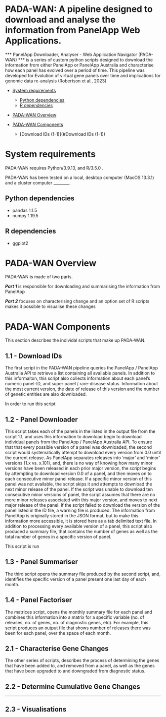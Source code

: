 <h1> PADA-WAN: A pipeline designed to download and analyse the information from PanelApp Web Applications. </h1>

*** PanelApp Downloader, Analyser - Web Application Navigator (PADA-WAN) *** is a series of custom python scripts designed to download the information from either PanelApp or PanelApp Australia and characterise how each panel has evolved over a period of time. This pipeline was developed for Evolution of virtual gene panels over time and implications for genomic data re-analysis (Robertson et al., 2023)

- [System requirements](#system-requirements)
  - [Python dependencies](#python-dependencies)
  - [R dependencies](#r-dependencies)
  
- [PADA-WAN Overview ](#padawan-overview)
- [PADA-WAN Components](#padawan-components)
  - [Download IDs (1-1)](#Download IDs (1-1))


# System requirements
PADA-WAN requires Python/3.9.13, and R/3.5.0 .

PADA-WAN has been tested on a local, desktop computer (MacOS 13.3.1) and a cluster computer ________.

## Python dependencies
- pandas 1.1.5
- numpy 1.19.5

## R dependencies
- ggplot2 

# PADA-WAN Overview 
 
 PADA-WAN is made of two parts. 
 
 ***Part 1*** is responsible for downloading and summarising the information from PanelApp
 
 ***Part 2*** focuses on characterising change and an option set of R scripts makes it possible to visualise these changes

# PADA-WAN Components

This section describes the individal scripts that make up PADA-WAN.
 
## 1.1 - Download IDs

The first script in the PADA-WAN pipeline queries the PanelApp / PanelApp Australia API to retrieve a list containing all available panels. In addition to this informaiton, this script also collects information about each panel’s numeric panel-ID, and super panel / rare-disease status. Information about the most current version, the date of release of this version and the number of genetic entities are also downloaded. 

In order to run this script 

## 1.2 - Panel Downloader

This script takes each of the panels in the listed in the output file from the script 1.1, and uses this information to download begin to download individual panels from the PanelApp / PanelApp Australia API. To ensure that that every possible version of a panel was downloaded, the second script would systematically attempt to download every version from 0.0 until the current release. As PanelApp separates releases into ‘major’ and ‘minor’ versions (1.x vs. x.101), and, there is no way of knowing how many minor versions have been released in each prior major version, the script begins by attempting to download version 0.0 of a panel, and then moves on to each consecutive minor panel release.  If a specific minor version of this panel was not available, the script skips it and attempts to download the next minor release of the panel. If the script was unable to download ten consecutive minor versions of panel, the script assumes that there are no more minor releases associated with this major version, and moves to next major release of the panel. If the script failed to download the version of the panel listed in the ID file, a warning file is produced. The information from PanelApp is originally stored in the JSON format, but to make this information more accessible, it is stored here as a tab delimited text file. In addition to processing every available version of a panel, this script also produced a summary file, that contains the number of genes as well as the total number of genes in a specific version of panel.

This script is run 

## 1.3 - Panel Summariser

The third script opens the summary file produced by the second script, and, identifies the specific version of a panel present one last day of each month.

## 1.4 - Panel Factoriser 

The matrices script, opens the monthly summary file for each panel and combines this information into a matrix for a specific variable (no. of releases, no. of genes, no. of diagnostic genes, etc). For example, this script produces an output file that shows number of releases there was been for each panel, over the space of each month. 

## 2.1 - Characterise Gene Changes

The other series of scripts, describes the process of determining the genes that have been added to, and removed from a panel, as well as the genes that have been upgraded to and downgraded from diagnostic status. 

## 2.2 - Determine Cumulative Gene Changes

_____

## 2.3 - Visualisations

